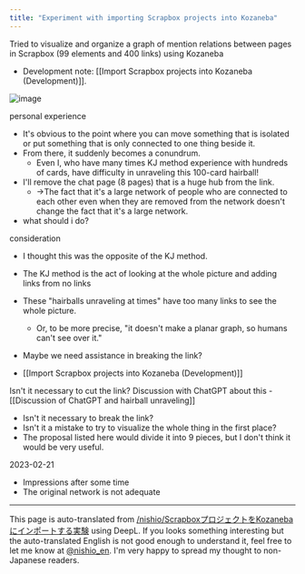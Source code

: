 ```yaml
---
title: "Experiment with importing Scrapbox projects into Kozaneba"
---
```


Tried to visualize and organize a graph of mention relations between pages in Scrapbox (99 elements and 400 links) using Kozaneba
- Development note: [[Import Scrapbox projects into Kozaneba (Development)]].

![image](https://gyazo.com/9d1baef134a404e4f21f2fece6cea622/thumb/1000)

personal experience
- It's obvious to the point where you can move something that is isolated or put something that is only connected to one thing beside it.
- From there, it suddenly becomes a conundrum.
    - Even I, who have many times KJ method experience with hundreds of cards, have difficulty in unraveling this 100-card hairball!
- I'll remove the chat page (8 pages) that is a huge hub from the link.
    - →The fact that it's a large network of people who are connected to each other even when they are removed from the network doesn't change the fact that it's a large network.
- what should i do?

consideration
- I thought this was the opposite of the KJ method.
- The KJ method is the act of looking at the whole picture and adding links from no links
- These "hairballs unraveling at times" have too many links to see the whole picture.
    - Or, to be more precise, "it doesn't make a planar graph, so humans can't see over it."
- Maybe we need assistance in breaking the link?

- [[Import Scrapbox projects into Kozaneba (Development)]]

Isn't it necessary to cut the link? Discussion with ChatGPT about this
    - [[Discussion of ChatGPT and hairball unraveling]]
- Isn't it necessary to break the link?
- Isn't it a mistake to try to visualize the whole thing in the first place?
- The proposal listed here would divide it into 9 pieces, but I don't think it would be very useful.

2023-02-21
- Impressions after some time
- The original network is not adequate

---
This page is auto-translated from [/nishio/ScrapboxプロジェクトをKozanebaにインポートする実験](https://scrapbox.io/nishio/ScrapboxプロジェクトをKozanebaにインポートする実験) using DeepL. If you looks something interesting but the auto-translated English is not good enough to understand it, feel free to let me know at [@nishio_en](https://twitter.com/nishio_en). I'm very happy to spread my thought to non-Japanese readers.